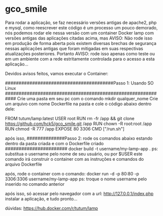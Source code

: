 # gco_smile

Para rodar a aplicação, se faz necessário versões antigas de apache2, php e mysql, 
como reescrever este código é um processo um pouco demorado,
nós podemos rodar ele nessa versão com um container Docker lamp 
com versões antigas das aplicações citadas acima, mas AVISO:
Não rode isso em produção de forma aberta pois existem diversas brechas 
de segurança nessas aplicações antigas que foram mitigadas em suas respectivas atualizações posteriores.
Portanto AVISO: rode isso apenas como teste ou em um ambiente com a rede estritamente controlada para o acesso a esta aplicação...

Devidos avisos feitos, vamos executar o Container:

########################################Passo 1: Usando SO Linux ############################################################
Crie uma pasta em seu pc com o comando mkdir qualquer_nome
Crie um arquivo com nome Dockerfile na pasta e cole o código abaixo dentro dele:

FROM tutum/lamp:latest
USER root
RUN rm -fr /app && git clone https://github.com/hck5/gco_smile.git /app
RUN chown -R root:root /app
RUN chmod -R 777 /app
EXPOSE 80 3306
CMD ["/run.sh"]


após isso, 
##############Passo 2: rode os comandos abaixo estando dentro da pasta criada e com o Dockerfile criado #######################
docker build -t username/my-lamp-app .                          ps: substitua o username pelo nome de seu usuário, ou por $USER
este comando irá construir o container com as instruções e comandos do arquivo Dockerfile

após, rode o container com o comando:
docker run -d -p 80:80 -p 3306:3306 username/my-lamp-app         ps: troque o nome username pelo inserido no comando anterior                 

após isso, só acessar pelo navegador com a url:   http://127.0.0.1/index.php
instalar a aplicação, e tudo pronto...



dúvidas: https://hub.docker.com/r/tutum/lamp
